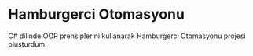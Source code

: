 # Hamburgerci Otomasyonu
C# dilinde OOP prensiplerini kullanarak Hamburgerci Otomasyonu projesi oluşturdum.
